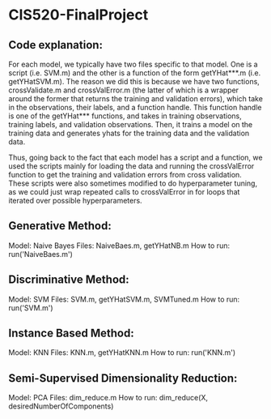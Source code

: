 # CIS520-FinalProject

## Code explanation: 
For each model, we typically have two files specific to that
model. One is a script (i.e. SVM.m) and the other is a function of the form
getYHat***.m (i.e. getYHatSVM.m). The reason we did this is because we have two
functions, crossValidate.m and crossValError.m (the latter of which is a wrapper
around the former that returns the training and validation errors), 
which take in the observations, their labels, and a function
handle. This function handle is one of the getYHat*** functions, and takes in
training observations, training labels, and validation observations. Then, it
trains a model on the training data and generates yhats for the training data
and the validation data. 

Thus, going back to the fact that each model has a script and a function, we
used the scripts mainly for loading the data and running the crossValError 
function to get the training and validation errors from cross validation. These
scripts were also sometimes modified to do hyperparameter tuning, as we could
just wrap repeated calls to crossValError in for loops that iterated over
possible hyperparameters.

## Generative Method: 
Model: Naive Bayes
Files: NaiveBaes.m, getYHatNB.m
How to run: run('NaiveBaes.m')

## Discriminative Method: 
Model: SVM
Files: SVM.m, getYHatSVM.m, SVMTuned.m
How to run: run('SVM.m')

## Instance Based Method: 
Model: KNN
Files: KNN.m, getYHatKNN.m
How to run: run('KNN.m')

## Semi-Supervised Dimensionality Reduction: 
Model: PCA
Files: dim_reduce.m
How to run: dim_reduce(X, desiredNumberOfComponents)
